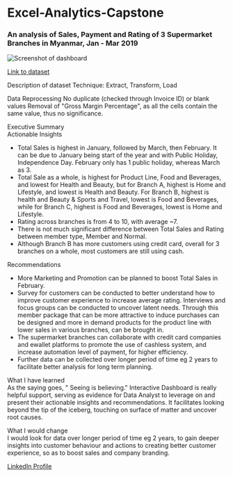 # Excel-Analytics-Capstone

### An analysis of Sales, Payment and Rating of 3 Supermarket Branches in Myanmar, Jan - Mar 2019

![Screenshot of dashboard](https://i.imgur.com/cLnk1Er.png)

[Link to dataset](https://www.kaggle.com/datasets/aungpyaeap/supermarket-sales?resource=download)

Description of dataset
Technique:
Extract, Transform, Load

Data Reprocessing
No duplicate (checked through Invoice ID) or blank values
Removal of "Gross Margin Percentage", as all the cells contain the same value, thus no significance.

Executive Summary  
Actionable Insights  
* Total Sales is highest in January, followed by March, then February. It can be due to January being start of the year and with Public Holiday, Independence Day. February only has 1 public holiday, whereas March as 3.  
* Total Sale as a whole, is highest for Product Line, Food and Beverages, and lowest for Health and Beauty, but for Branch A, highest is Home and Lifestyle, and lowest is Health and Beauty. For Branch B, highest is health and Beauty & Sports and Travel, lowest is Food and Beverages, while for Branch C, highest is Food and Beverages, lowest is Home and Lifestyle.  
* Rating across branches is from 4 to 10, with average ~7.  
* There is not much significant difference between Total Sales and Rating between member type, Member and Normal.  
* Although Branch B has more customers using credit card, overall for 3 branches on a whole, most customers are still using cash.

Recommendations  
* More Marketing and Promotion can be planned to boost Total Sales in February.  
* Survey for customers can be conducted to better understand how to improve customer experience to increase average rating. Interviews and focus groups can be conducted to uncover latent needs. Through this member package that can be more attractive to induce purchases can be designed and more in demand products for the product line with lower sales in various branches, can be brought in.  
* The supermarket branches can collaborate with credit card companies and ewallet platforms to promote the use of cashless system, and increase automation level of payment, for higher efficiency.  
* Further data can be collected over longer period of time eg 2 years to facilitate better analysis for long term planning.

What I have learned  
As the saying goes, " Seeing is believing." Interactive Dashboard is really helpful support, serving as evidence for Data Analyst to leverage on and present their actionable insights and recommendations. It facilitates looking beyond the tip of the iceberg, touching on surface of matter and uncover root causes.

What I would change  
I would look for data over longer period of time eg 2 years, to gain deeper insights into customer  behaviour and actions to creating better customer experience, so as to boost sales and company branding.

[LinkedIn Profile](https://www.linkedin.com/in/faithhung)

